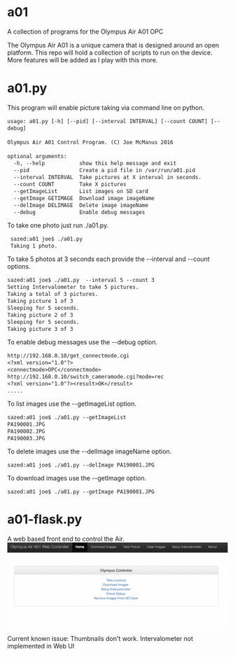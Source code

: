 # a01
A collection of programs for the Olympus Air A01 OPC 

The Olympus Air A01 is a unique camera that is designed around an open platform. 
This repo will hold a collection of scripts to run on the device. 
More features will be added as I play with this more. 

# a01.py
This program will enable picture taking via command line on python.

    usage: a01.py [-h] [--pid] [--interval INTERVAL] [--count COUNT] [--debug]

    Olympus Air A01 Control Program. (C) Joe McManus 2016

    optional arguments:
      -h, --help           show this help message and exit
      --pid                Create a pid file in /var/run/a01.pid
      --interval INTERVAL  Take pictures at X interval in seconds.
      --count COUNT        Take X pictures
      --getImageList       List images on SD card
      --getImage GETIMAGE  Download image imageName
      --delImage DELIMAGE  Delete image imageName
      --debug              Enable debug messages

To take one photo just run ./a01.py.

     sazed:a01 joe$ ./a01.py 
     Taking 1 photo.

To take 5 photos at 3 seconds each provide the --interval and --count options. 

    sazed:a01 joe$ ./a01.py  --interval 5 --count 3
    Setting Intervalometer to take 5 pictures.
    Taking a total of 3 pictures.
    Taking picture 1 of 3 
    Sleeping for 5 seconds.
    Taking picture 2 of 3 
    Sleeping for 5 seconds.
    Taking picture 3 of 3 

To enable debug messages use the --debug option. 

    http://192.168.0.10/get_connectmode.cgi
    <?xml version="1.0"?>
    <connectmode>OPC</connectmode>
    http://192.168.0.10/switch_cameramode.cgi?mode=rec
    <?xml version="1.0"?><result>OK</result>
    .....


To list images use the --getImageList option.

    sazed:a01 joe$ ./a01.py --getImageList
    PA190001.JPG
    PA190002.JPG
    PA190003.JPG

To delete images use the --delImage imageName option. 

    sazed:a01 joe$ ./a01.py --delImage PA190001.JPG

To download images use the --getImage option.

    sazed:a01 joe$ ./a01.py --getImage PA190001.JPG

# a01-flask.py 

A web based front end to control the Air. 
![alt_tag](https://raw.githubusercontent.com/joemcmanus/a01/master/ao1FrontEnd.png)

Current known issue: 
 Thumbnails don't work. 
 Intervalometer not implemented in Web UI
